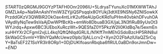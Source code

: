$START$0zQRGMJ9GOYzPTAFH0Onr2096lU+5LdryaTYunuXc01MXWWTAhJGMZLk4p+Na9AnAshIYmiW3ZYjjiQSPsqqIx8OYUkj3dtXE9NSNy6ZNISowkXPrzddGKzV3QWBiR2OkOax4ntLirK2uf6eAUpGcKRd1uPHm40vbkhDFvuhOAVAydIlyNqTew9sVaAjDwWPfBcKb+emWo8DbuaB3GX/jaL3N3fiRuB9yUsOt3WYJrdq+Apxw6BC3UEboXuRczWt+9QESfaZ0Y5PkzW2li0KIdBq7e/5exmEnxuHHYXr2CFgmI2vjLL4kq1QftQNIqdGRLlL/N1Kff7mMEhGSdoBzcHP5RiN8uISkWaGCSvmV+YBhiYQaMcUewz0lpb/3jALLcrv2+Xyn2O2FbAzlUIaQZ5rCqY+BaTsEF2Z1SoYR3lr8ORp1+0DjDUKlfoasnRbqba6flRUL0aBDn9orJmnDw==$END$